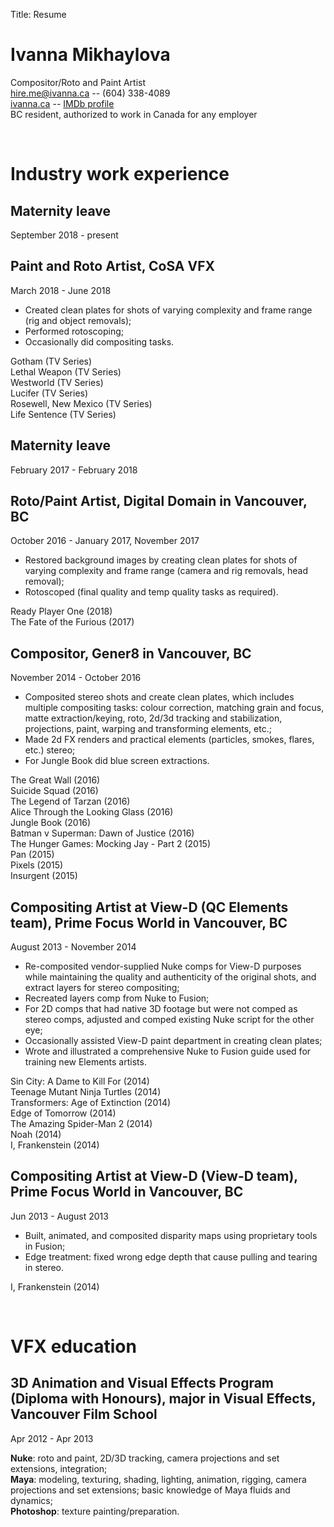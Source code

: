 Title: Resume

Ivanna Mikhaylova
=================
Compositor/Roto and Paint Artist  
[hire.me@ivanna.ca](mailto:hire.me@ivanna.ca "Drop me a line") -- (604) 338-4089  
[ivanna.ca](//ivanna.ca) -- [IMDb profile](http://www.imdb.com/name/nm6581754)  
BC resident, authorized to work in Canada for any employer

<br />

Industry work experience
========================

## Maternity leave
September 2018 - present

## **Paint and Roto Artist**, CoSA VFX
March 2018 - June 2018

- Created clean plates for shots of varying complexity and frame range (rig and object removals);  
- Performed rotoscoping;  
- Occasionally did compositing tasks. 

Gotham (TV Series)  
Lethal Weapon (TV Series)  
Westworld (TV Series)  
Lucifer (TV Series)  
Rosewell, New Mexico (TV Series)  
Life Sentence (TV Series)

## Maternity leave
February 2017 - February 2018

## **Roto/Paint Artist**, Digital Domain in Vancouver, BC
October 2016 - January 2017, November 2017

- Restored background images by creating clean plates for shots of varying complexity and frame range (camera and rig removals, head removal);
- Rotoscoped (final quality and temp quality tasks as required).

Ready Player One (2018)  
The Fate of the Furious (2017)  

## **Compositor**, Gener8 in Vancouver, BC
November 2014 - October 2016

- Composited stereo shots and create clean plates, which includes multiple compositing tasks: colour correction, matching grain and focus, matte extraction/keying, roto, 2d/3d tracking and stabilization, projections, paint, warping and transforming elements, etc.;
- Made 2d FX renders and practical elements (particles, smokes, flares, etc.) stereo;
- For Jungle Book did blue screen extractions.

The Great Wall (2016)  
Suicide Squad (2016)  
The Legend of Tarzan (2016)  
Alice Through the Looking Glass (2016)  
Jungle Book (2016)  
Batman v Superman: Dawn of Justice (2016)  
The Hunger Games: Mocking Jay - Part 2 (2015)  
Pan (2015)  
Pixels (2015)  
Insurgent (2015)  

## **Compositing Artist at View-D (QC Elements team)**, Prime Focus World in Vancouver, BC
August 2013 - November 2014  

- Re-composited vendor-supplied Nuke comps for View-D purposes while maintaining the quality and authenticity of the original shots, and extract layers for stereo compositing;
- Recreated layers comp from Nuke to Fusion;
- For 2D comps that had native 3D footage but were not comped as stereo comps, adjusted and comped existing Nuke script for the other eye;
- Occasionally assisted View-D paint department in creating clean plates;
- Wrote and illustrated a comprehensive Nuke to Fusion guide used for training new Elements artists.

Sin City: A Dame to Kill For (2014)  
Teenage Mutant Ninja Turtles (2014)  
Transformers: Age of Extinction (2014)  
Edge of Tomorrow (2014)  
The Amazing Spider-Man 2 (2014)  
Noah (2014)  
I, Frankenstein (2014)  

## **Compositing Artist at View-D (View-D team)**, Prime Focus World in Vancouver, BC
Jun 2013 - August 2013

- Built, animated, and composited disparity maps using proprietary tools in Fusion;
- Edge treatment: fixed wrong edge depth that cause pulling and tearing in stereo.

I, Frankenstein (2014)  

<br />

VFX education
=============

## **3D Animation and Visual Effects Program (Diploma with Honours)**, major in Visual Effects, Vancouver Film School
Apr 2012 - Apr 2013

**Nuke**: roto and paint, 2D/3D tracking, camera projections and set extensions, integration;  
**Maya**: modeling, texturing, shading, lighting, animation, rigging, camera projections and set extensions; basic knowledge of Maya fluids and dynamics;  
**Photoshop**: texture painting/preparation.  

